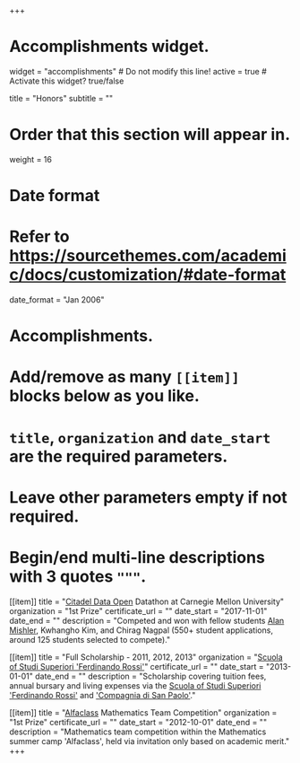 +++
# Accomplishments widget.
widget = "accomplishments"  # Do not modify this line!
active = true  # Activate this widget? true/false

title = "Honors"
subtitle = ""

# Order that this section will appear in.
weight = 16

# Date format
#   Refer to https://sourcethemes.com/academic/docs/customization/#date-format
date_format = "Jan 2006"

# Accomplishments.
#   Add/remove as many `[[item]]` blocks below as you like.
#   `title`, `organization` and `date_start` are the required parameters.
#   Leave other parameters empty if not required.
#   Begin/end multi-line descriptions with 3 quotes `"""`.

[[item]]
  title = "[Citadel Data Open](https://www.cmu.edu/dietrich/news/news-stories/2017/november/statistics-datathons.html) Datathon at Carnegie Mellon University"
  organization = "1st Prize"
  certificate_url = ""
  date_start = "2017-11-01"
  date_end = ""
  description = "Competed and won with fellow students [Alan Mishler](https://www.alanmishler.com), Kwhangho Kim, and Chirag Nagpal (550+ student applications, around 125 students selected to compete)."

[[item]]
  title = "Full Scholarship - 2011, 2012, 2013"
  organization = "[Scuola of Studi Superiori 'Ferdinando Rossi'](https://ssst.campusnet.unito.it/do/home.pl)"
  certificate_url = ""
  date_start = "2013-01-01"
  date_end = ""
  description = "Scholarship covering tuition fees, annual bursary and living expenses via the [Scuola of Studi Superiori 'Ferdinando Rossi'](https://ssst.campusnet.unito.it/do/home.pl) and ['Compagnia di San Paolo'](https://www.compagniadisanpaolo.it/eng)."

[[item]]
  title = "[Alfaclass](http://alfaclass.i-learn.unito.it/?lang=en) Mathematics Team Competition"
  organization = "1st Prize"
  certificate_url = ""
  date_start = "2012-10-01"
  date_end = ""
  description = "Mathematics team competition within the Mathematics summer camp 'Alfaclass', held via invitation only based on academic merit."
+++
